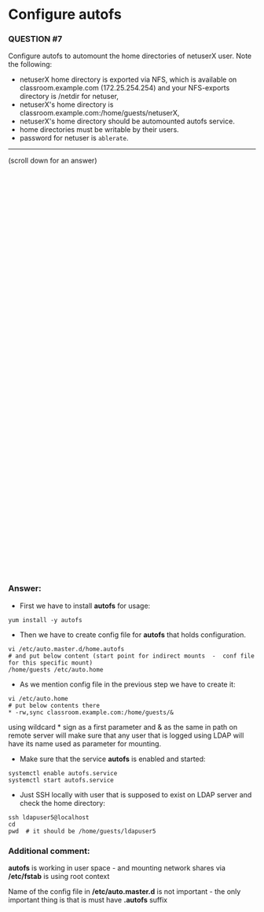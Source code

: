 # Configure autofs

### QUESTION #7
Configure autofs to automount the home directories of netuserX user. Note the following: 
- netuserX home directory is exported via NFS, which is available on classroom.example.com (172.25.254.254) and your NFS-exports directory is /netdir for netuser, 
- netuserX's home directory is classroom.example.com:/home/guests/netuserX, 
- netuserX's home directory should be automounted autofs service. 
- home directories must be writable by their users. 
- password for netuser is ```ablerate```. 
 

***
(scroll down for an answer)

<br/><br/><br/><br/><br/><br/><br/><br/><br/><br/><br/><br/><br/><br/><br/><br/><br/><br/><br/><br/><br/><br/><br/><br/>
<br/><br/><br/><br/><br/><br/><br/><br/><br/><br/><br/><br/><br/><br/><br/><br/><br/><br/><br/><br/><br/><br/><br/><br/>

### Answer:

* First we have to install **autofs** for usage:

```
yum install -y autofs
```

* Then we have to create config file for **autofs** that holds configuration. 

```
vi /etc/auto.master.d/home.autofs
# and put below content (start point for indirect mounts  -  conf file for this specific mount)
/home/guests /etc/auto.home
```

* As we mention config file in the previous step we have to create it:

```
vi /etc/auto.home
# put below contents there
* -rw,sync classroom.example.com:/home/guests/&
```

using wildcard * sign as a first parameter and & as the same in path on remote server will make sure that any user that is logged 
using LDAP will have its name used as parameter for mounting.

* Make sure that the service **autofs** is enabled and started:

```
systemctl enable autofs.service
systemctl start autofs.service
```

* Just SSH locally with user that is supposed to exist on LDAP server and check the home directory:

```
ssh ldapuser5@localhost
cd
pwd  # it should be /home/guests/ldapuser5
```


### Additional comment:

**autofs** is working in user space - and mounting network shares via **/etc/fstab** is using root context

Name of the config file in **/etc/auto.master.d** is not important - the only important thing is that is must have **.autofs** suffix
